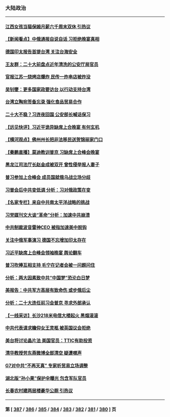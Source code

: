 ### 大陆政治
---
#### [江西女孩当猫保姆月薪六千周末双休 引热议](../../pages/ncid277/n13827071.md) 
#### [【新闻看点】中俄通报自说自话 习拒绝晚宴真相](../../pages/ncid277/n13826878.md) 
#### [德国印太报告首提台湾 关注台海安全](../../pages/ncid277/n13827064.md) 
#### [王友群：二十大前盘点近年清洗的公安厅局官员](../../pages/ncid277/n13826943.md) 
#### [官报江苏一烧烤店爆炸 民传一炸串店被炸没](../../pages/ncid277/n13827054.md) 
#### [吴钊燮：更多国家政要访台 以行动支持台湾](../../pages/ncid277/n13827016.md) 
#### [台湾立陶宛签备忘录 强化食品贸易合作](../../pages/ncid277/n13826997.md) 
#### [二十大不稳？习连夜回国 公安部长喊话保习](../../pages/ncid277/n13826967.md) 
#### [【远见快评】习近平诡异缺席上合晚宴 有何玄机](../../pages/ncid277/n13826882.md) 
#### [【横河观点】佛州州长把非法移民送贺锦丽家门口](../../pages/ncid277/n13826879.md) 
#### [【秦鹏直播】莫迪教训普京 习缺席上合峰会晚宴](../../pages/ncid277/n13826869.md) 
#### [黑龙江司法厅长赵金成被双开 曾性侵举报人妻子](../../pages/ncid277/n13826856.md) 
#### [普习参加上合峰会 成员国就俄乌战立场分歧](../../pages/ncid277/n13826831.md) 
#### [习普会后中共变低调 分析：习对俄政策在变](../../pages/ncid277/n13826738.md) 
#### [【名家专栏】来自中共南太平洋战略的挑战](../../pages/ncid277/n13826594.md) 
#### [习党媒刊文大谈“革命”分析：加速中共崩溃](../../pages/ncid277/n13826493.md) 
#### [中共制裁波音雷神CEO 被指加速美中脱钩](../../pages/ncid277/n13826736.md) 
#### [关注中俄军事演习 德国不忘增加印太存在](../../pages/ncid277/n13826737.md) 
#### [习近平缺席上合峰会领袖晚宴 舆论翻车](../../pages/ncid277/n13826772.md) 
#### [普习吹捧互相支持 毛宁在记者会被一问题问住](../../pages/ncid277/n13826785.md) 
#### [分析：两大因素致中共“中国梦”恐沦白日梦](../../pages/ncid277/n13826454.md) 
#### [美报告：中共军方高层有致命伤 或步俄后尘](../../pages/ncid277/n13826589.md) 
#### [分析：二十大连任前习会普京 寻求外部承认](../../pages/ncid277/n13826431.md) 
#### [【一线采访】长沙218米电信大楼起火 黑烟滚滚](../../pages/ncid277/n13826437.md) 
#### [中共代表请求瞻仰女王灵柩 被英国议会拒绝](../../pages/ncid277/n13826443.md) 
#### [美台将讨论晶片法 美国官员：TTIC有助投资](../../pages/ncid277/n13826435.md) 
#### [清华教授劳东燕微博全部清空 疑遭噤声](../../pages/ncid277/n13826314.md) 
#### [G7对中共“不再天真” 专家析贸易立场调整](../../pages/ncid277/n13826140.md) 
#### [湖北版“孙小果”保护伞曝光 包含军队官员](../../pages/ncid277/n13826249.md) 
#### [长春农村建两层楼豪华公厕 引热议](../../pages/ncid277/n13826320.md) 

---
#### 第 [ [387](./387.md) / [386](./386.md) / [385](./385.md) / [384](./384.md) / [383](./383.md) / [382](./382.md) / [381](./381.md) / [380](./380.md) ] 页
